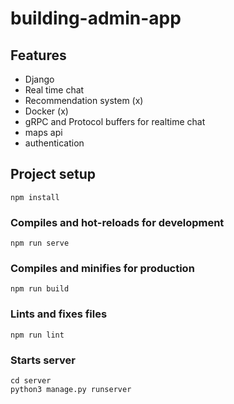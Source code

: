 # building-admin-app

## Features
* Django
* Real time chat
* Recommendation system (x)
* Docker (x)
* gRPC and Protocol buffers for realtime chat
* maps api
* authentication

## Project setup
```
npm install
```

### Compiles and hot-reloads for development
```
npm run serve
```

### Compiles and minifies for production
```
npm run build
```

### Lints and fixes files
```
npm run lint
```

### Starts server 
```
cd server
python3 manage.py runserver
```
